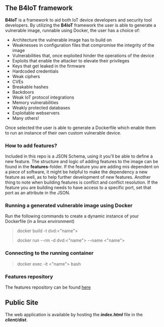 ## The **B4IoT** framework
**B4IoT** is a framework to aid both IoT device developers and security tool developers.
By utilizing the **B4IoT** framework the user is able to generate a vulnerable image, runnable using Docker, the user has a choice of:
* Architecture the vulnerable image has to build on
* Weaknesses in configuration files that compromise the integrity of the image
* Vulnerabilities that, once exploited hinder the operations of the device
* Exploits that enable the attacker to elevate their privileges
* Keys that get leaked in the firmware
* Hardcoded credentials
* Weak ciphers 
* CVEs
* Breakable hashes
* Backdoors
* Weak IoT protocol integrations
* Memory vulnerabilities
* Weakly protected databases
* Exploitable webservers
* Many others!

Once selected the user is able to generate a Dockerfile which enable them to run an instance of their own custom vulnerable device.

### How to add features?
Included in this repo is a JSON Schema, using it you'll be able to define a new feature. The structure and logic of adding features to the image can be found in the **features**-folder.
If the feature you are adding mis dependent on a piece of software, it might be helpful to make the dependency a new feature as well, as to help further development of new features.
Another thing to note when building features is conflict and conflict resolution. If the feature you are building needs to have access to a specific port, set that port as an attribute in the JSON.



### Running a generated vulnerable image using Docker 

Run the following commands to create a dynamic instance of your Dockerfile (in a linux environment)

> docker build -t dvd:<"name"> 
>
> docker run --rm -d  dvd:<"name"> --name <"name">

### Connecting to the running container
> docker exec -it <"name"> bash

### Features repository
The features repository can be found [here](https://github.com/B4IoT/B4IoT-Features)


## Public Site
The web application is available by hosting the **_index.html_** file in the **_client/dist_**.
